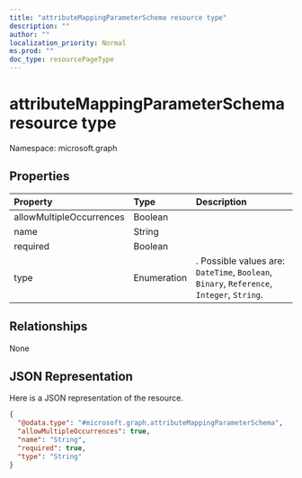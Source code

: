 ```yaml
---
title: "attributeMappingParameterSchema resource type"
description: ""
author: ""
localization_priority: Normal
ms.prod: ""
doc_type: resourcePageType
---
```


# attributeMappingParameterSchema resource type


Namespace: microsoft.graph



## Properties
|Property|Type|Description|
|:---|:---|:---|
|allowMultipleOccurrences|Boolean||
|name|String||
|required|Boolean||
|type|Enumeration|. Possible values are: `DateTime`, `Boolean`, `Binary`, `Reference`, `Integer`, `String`.|

## Relationships
None

## JSON Representation
Here is a JSON representation of the resource.
<!-- {
  "blockType": "resource",
  "@odata.type": "microsoft.graph.attributeMappingParameterSchema"
}
-->
``` json
{
  "@odata.type": "#microsoft.graph.attributeMappingParameterSchema",
  "allowMultipleOccurrences": true,
  "name": "String",
  "required": true,
  "type": "String"
}
```

